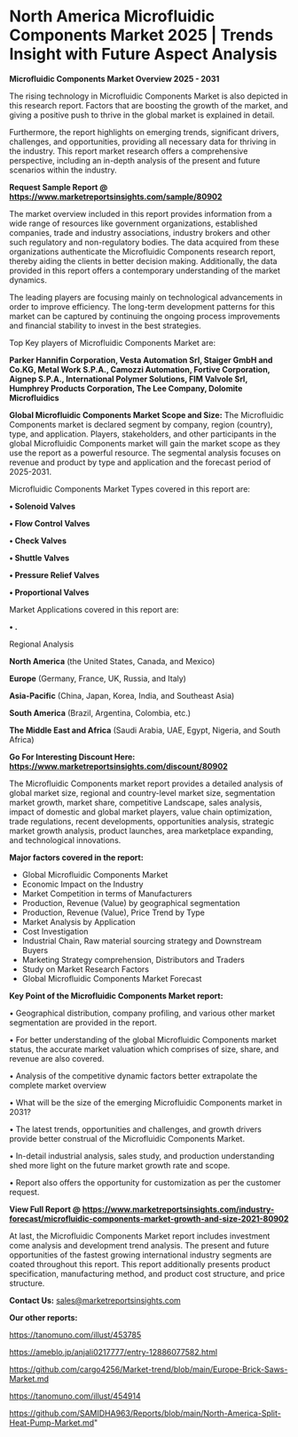 # North America Microfluidic Components Market 2025 | Trends Insight with Future Aspect Analysis

<Strong> Microfluidic Components Market Overview 2025 - 2031</strong>

The rising technology in Microfluidic Components Market is also depicted in this research report. Factors that are boosting the growth of the market, and giving a positive push to thrive in the global market is explained in detail.

Furthermore, the report highlights on emerging trends, significant drivers, challenges, and opportunities, providing all necessary data for thriving in the industry. This report market research offers a comprehensive perspective, including an in-depth analysis of the present and future scenarios within the industry.

<strong>Request Sample Report @ <a href=https://www.marketreportsinsights.com/sample/80902>https://www.marketreportsinsights.com/sample/80902</a></strong>

The market overview included in this report provides information from a wide range of resources like government organizations, established companies, trade and industry associations, industry brokers and other such regulatory and non-regulatory bodies. The data acquired from these organizations authenticate the Microfluidic Components research report, thereby aiding the clients in better decision making. Additionally, the data provided in this report offers a contemporary understanding of the market dynamics.

The leading players are focusing mainly on technological advancements in order to improve efficiency. The long-term development patterns for this market can be captured by continuing the ongoing process improvements and financial stability to invest in the best strategies.

Top Key players of Microfluidic Components Market are:

<strong>Parker Hannifin Corporation, Vesta Automation Srl, Staiger GmbH and Co.KG, Metal Work S.P.A., Camozzi Automation, Fortive Corporation, Aignep S.P.A., International Polymer Solutions, FIM Valvole Srl, Humphrey Products Corporation, The Lee Company, Dolomite Microfluidics</strong>

<strong><b>Global Microfluidic Components Market Scope and Size:</b></strong>
The Microfluidic Components market is declared segment by company, region (country), type, and application. Players, stakeholders, and other participants in the global Microfluidic Components market will gain the market scope as they use the report as a powerful resource. The segmental analysis focuses on revenue and product by type and application and the forecast period of 2025-2031.

Microfluidic Components Market Types covered in this report are:

<strong>• Solenoid Valves

• Flow Control Valves

• Check Valves

• Shuttle Valves

• Pressure Relief Valves

• Proportional Valves</strong>

Market Applications covered in this report are:

<strong>• .</strong> 

Regional Analysis

<strong>North America</strong> (the United States, Canada, and Mexico)

<strong>Europe</strong> (Germany, France, UK, Russia, and Italy)

<strong>Asia-Pacific</strong> (China, Japan, Korea, India, and Southeast Asia)

<strong>South America</strong> (Brazil, Argentina, Colombia, etc.)

<strong>The Middle East and Africa</strong> (Saudi Arabia, UAE, Egypt, Nigeria, and South Africa)

<strong>Go For Interesting Discount Here: <a href=https://www.marketreportsinsights.com/discount/80902>https://www.marketreportsinsights.com/discount/80902</a></strong>

The Microfluidic Components market report provides a detailed analysis of global market size, regional and country-level market size, segmentation market growth, market share, competitive Landscape, sales analysis, impact of domestic and global market players, value chain optimization, trade regulations, recent developments, opportunities analysis, strategic market growth analysis, product launches, area marketplace expanding, and technological innovations.

<strong><b>Major factors covered in the report:</b></strong>
<ul>
  <li>Global Microfluidic Components Market </li>
  <li>Economic Impact on the Industry</li>
  <li>Market Competition in terms of Manufacturers</li>
  <li>Production, Revenue (Value) by geographical segmentation</li>
  <li>Production, Revenue (Value), Price Trend by Type</li>
  <li>Market Analysis by Application</li>
  <li>Cost Investigation</li>
  <li>Industrial Chain, Raw material sourcing strategy and Downstream Buyers</li>
  <li>Marketing Strategy comprehension, Distributors and Traders</li>
  <li>Study on Market Research Factors</li>
  <li>Global Microfluidic Components Market Forecast</li>
</ul>

<strong><b>Key Point of the Microfluidic Components Market report:</b></strong>

• Geographical distribution, company profiling, and various other market segmentation are provided in the report.

• For better understanding of the global Microfluidic Components market status, the accurate market valuation which comprises of size, share, and revenue are also covered.

• Analysis of the competitive dynamic factors better extrapolate the complete market overview

• What will be the size of the emerging Microfluidic Components market in 2031?

• The latest trends, opportunities and challenges, and growth drivers provide better construal of the Microfluidic Components Market.

• In-detail industrial analysis, sales study, and production understanding shed more light on the future market growth rate and scope.

• Report also offers the opportunity for customization as per the customer request.

<strong><b>View Full Report @ <a href=https://www.marketreportsinsights.com/industry-forecast/microfluidic-components-market-growth-and-size-2021-80902>https://www.marketreportsinsights.com/industry-forecast/microfluidic-components-market-growth-and-size-2021-80902</a></b></strong>


At last, the Microfluidic Components Market report includes investment come analysis and development trend analysis. The present and future opportunities of the fastest growing international industry segments are coated throughout this report. This report additionally presents product specification, manufacturing method, and product cost structure, and price structure.

<strong>Contact Us:</strong>
sales@marketreportsinsights.com

<strong>Our other reports:</strong>

<a href=https://tanomuno.com/illust/453785>https://tanomuno.com/illust/453785</a>

<a href=https://ameblo.jp/anjali0217777/entry-12886077582.html>https://ameblo.jp/anjali0217777/entry-12886077582.html</a>

<a href=https://github.com/cargo4256/Market-trend/blob/main/Europe-Brick-Saws-Market.md>https://github.com/cargo4256/Market-trend/blob/main/Europe-Brick-Saws-Market.md</a>

<a href=https://tanomuno.com/illust/454914>https://tanomuno.com/illust/454914</a>

<a href=https://github.com/SAMIDHA963/Reports/blob/main/North-America-Split-Heat-Pump-Market.md>https://github.com/SAMIDHA963/Reports/blob/main/North-America-Split-Heat-Pump-Market.md</a>"
